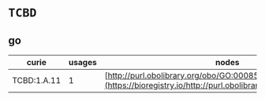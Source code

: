 # `TCBD`
## go
| curie       |   usages | nodes                                                                                                         |
|-------------|----------|---------------------------------------------------------------------------------------------------------------|
| TCBD:1.A.11 |        1 | [http://purl.obolibrary.org/obo/GO:0008519](https://bioregistry.io/http://purl.obolibrary.org/obo/GO:0008519) |
